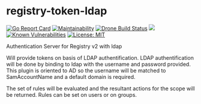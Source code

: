 # registry-token-ldap

[![Go Report Card](https://goreportcard.com/badge/github.com/cblomart/registry-token-ldap)](https://goreportcard.com/report/github.com/cblomart/registry-token-ldap) [![Maintainability](https://api.codeclimate.com/v1/badges/1b846ff830e068ea7658/maintainability)](https://codeclimate.com/github/cblomart/registry-token-ldap/maintainability) [![Drone Build Status](https://drone.blomart.net/api/badges/cblomart/registry-token-ldap/status.svg)](https://drone.blomart.net/cblomart/registry-token-ldap) [![](https://images.microbadger.com/badges/image/cblomart/registry-token-ldap.svg)](https://microbadger.com/images/cblomart/registry-token-ldap "Get your own image badge on microbadger.com") [![Known Vulnerabilities](https://snyk.io/test/github.com/cblomart/registry-token-ldap:vendor/vendor.json/badge.svg)](https://snyk.io/test/github.com/cblomart/registry-token-ldap:vendor/vendor.json) [![License: MIT](https://img.shields.io/badge/License-MIT-yellow.svg)](https://opensource.org/licenses/MIT)

Authentication Server for Registry v2 with ldap

Will provide tokens on basis of LDAP authentification.
LDAP authentification will be done by binding to ldap with the username and password provided.
This plugin is oriented to AD so the username will be matched to SamAccountName and a default domain is required.

The set of rules will be evaluated and the resultant actions for the scope will be returned.
Rules can be set on users or on groups.